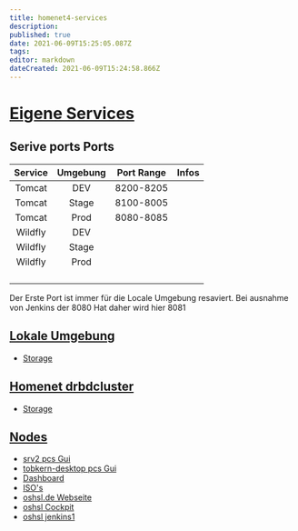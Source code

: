 ```yaml
---
title: homenet4-services
description: 
published: true
date: 2021-06-09T15:25:05.087Z
tags: 
editor: markdown
dateCreated: 2021-06-09T15:24:58.866Z
---
```


# [Eigene Services](../homenet4-services)

## Serive ports Ports

| Service | Umgebung | Port Range | Infos |
| :---: | :---: | :---: | :---: |
| Tomcat |DEV|8200-8205 | |
| Tomcat |Stage|8100-8005| |
| Tomcat |Prod|8080-8085| |
| Wildfly | DEV | | |
| Wildfly | Stage | | |
| Wildfly | Prod | | |
||||
||||
||||
||||

Der Erste Port ist immer für die Locale Umgebung resaviert. Bei ausnahme von Jenkins der 8080 Hat daher wird hier 8081

## [Lokale Umgebung](../homnet4)

* [Storage](../storage)

## [Homenet drbdcluster](../homenet4-drbdcluster)

* [Storage](../storage)

## [Nodes](../homnet4-nodes)

* [srv2 pcs Gui](https://srv2.example.com:2224/manage) 
* [tobkern-desktop pcs Gui](https://tobkern-desktop.example.com:2224/manage)
* [Dashboard](http://192.168.4.14/~tobkern/startmin-master/pages/server.html)
* [ISO's](http://srv2.example.com/~tobkern/iso/)
* [oshsl.de Webseite](https://oshsl.de)
* [oshsl Cockpit](https://oshsl.de:9090)
* [oshsl jenkins1](https://jenkins1.oshsl.de)
